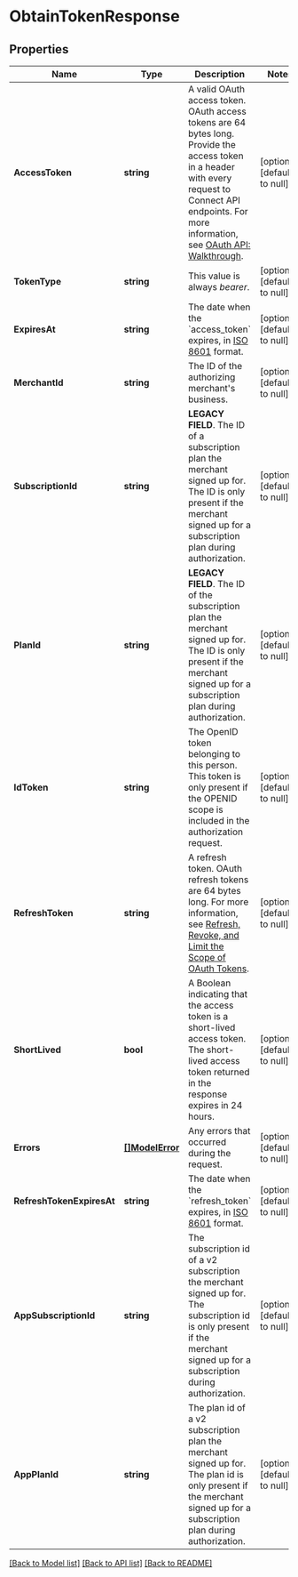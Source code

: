 # ObtainTokenResponse

## Properties
Name | Type | Description | Notes
------------ | ------------- | ------------- | -------------
**AccessToken** | **string** | A valid OAuth access token. OAuth access tokens are 64 bytes long. Provide the access token in a header with every request to Connect API endpoints. For more information, see [OAuth API: Walkthrough](https://developer.squareup.com/docs/oauth-api/walkthrough). | [optional] [default to null]
**TokenType** | **string** | This value is always _bearer_. | [optional] [default to null]
**ExpiresAt** | **string** | The date when the &#x60;access_token&#x60; expires, in [ISO 8601](http://www.iso.org/iso/home/standards/iso8601.htm) format. | [optional] [default to null]
**MerchantId** | **string** | The ID of the authorizing merchant&#x27;s business. | [optional] [default to null]
**SubscriptionId** | **string** | __LEGACY FIELD__. The ID of a subscription plan the merchant signed up for. The ID is only present if the merchant signed up for a subscription plan during authorization. | [optional] [default to null]
**PlanId** | **string** | __LEGACY FIELD__. The ID of the subscription plan the merchant signed up for. The ID is only present if the merchant signed up for a subscription plan during authorization. | [optional] [default to null]
**IdToken** | **string** | The OpenID token belonging to this person. This token is only present if the OPENID scope is included in the authorization request. | [optional] [default to null]
**RefreshToken** | **string** | A refresh token. OAuth refresh tokens are 64 bytes long. For more information, see [Refresh, Revoke, and Limit the Scope of OAuth Tokens](https://developer.squareup.com/docs/oauth-api/refresh-revoke-limit-scope). | [optional] [default to null]
**ShortLived** | **bool** | A Boolean indicating that the access token is a short-lived access token. The short-lived access token returned in the response expires in 24 hours. | [optional] [default to null]
**Errors** | [**[]ModelError**](Error.md) | Any errors that occurred during the request. | [optional] [default to null]
**RefreshTokenExpiresAt** | **string** | The date when the &#x60;refresh_token&#x60; expires, in [ISO 8601](http://www.iso.org/iso/home/standards/iso8601.htm) format. | [optional] [default to null]
**AppSubscriptionId** | **string** | The subscription id of a v2 subscription the merchant signed up for. The subscription id is only present if the merchant signed up for a subscription during authorization. | [optional] [default to null]
**AppPlanId** | **string** | The plan id of a v2 subscription plan the merchant signed up for. The plan id is only present if the merchant signed up for a subscription plan during authorization. | [optional] [default to null]

[[Back to Model list]](../README.md#documentation-for-models) [[Back to API list]](../README.md#documentation-for-api-endpoints) [[Back to README]](../README.md)

